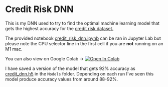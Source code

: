 # Credit Risk DNN

This is my DNN used to try to find the optimal machine learning model that gets the highest accuracy for the [credit risk dataset.](./Resources/credit_data.csv)

The provided notebook [credit_risk_dnn.ipynb](./credit_risk_dnn.ipynb) can be ran in Jupyter Lab but please note the CPU selector line in the first cell if you are **not** running on an M1 mac. 

You can also view on Google Colab -> <a href="https://colab.research.google.com/github/ethansilvas/credit-risk-dnn/blob/main/GC_credit_risk_dnn.ipynb" target="_parent"><img src="https://colab.research.google.com/assets/colab-badge.svg" alt="Open In Colab"/></a>

I have saved a version of the model that gets 92% accuracy as [credit_dnn.h5](./Models/credit_dnn.h5) in the `Models` folder. Depending on each run I've seen this model produce accuracy values from around 88-92%. 